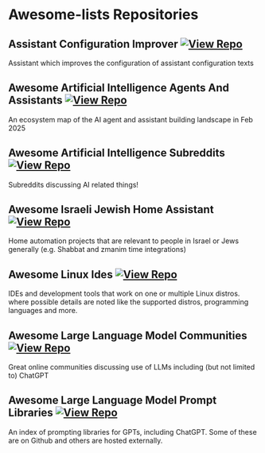 # Awesome-lists Repositories

## Assistant Configuration Improver [![View Repo](https://img.shields.io/badge/view-repo-green)](https://github.com/danielrosehill/Assistant-Configuration-Improver)
Assistant which improves the configuration of assistant configuration texts

## Awesome Artificial Intelligence Agents And Assistants [![View Repo](https://img.shields.io/badge/view-repo-green)](https://github.com/danielrosehill/Awesome-AI-Agents-And-Assistants)
An ecosystem map of the AI agent and assistant building landscape in Feb 2025

## Awesome Artificial Intelligence Subreddits [![View Repo](https://img.shields.io/badge/view-repo-green)](https://github.com/danielrosehill/Awesome-AI-Subreddits)
Subreddits discussing AI related things!

## Awesome Israeli Jewish Home Assistant [![View Repo](https://img.shields.io/badge/view-repo-green)](https://github.com/danielrosehill/Awesome-Israeli-Jewish-Home-Assistant)
Home automation projects that are relevant to people in Israel or Jews generally (e.g. Shabbat and zmanim time integrations)

## Awesome Linux Ides [![View Repo](https://img.shields.io/badge/view-repo-green)](https://github.com/danielrosehill/Awesome-Linux-IDEs)
IDEs and development tools that work on one or multiple Linux distros. where possible details are noted like the supported distros, programming languages and more.   

## Awesome Large Language Model Communities [![View Repo](https://img.shields.io/badge/view-repo-green)](https://github.com/danielrosehill/Awesome-LLM-Communities)
Great online communities discussing use of LLMs including (but not limited to) ChatGPT

## Awesome Large Language Model Prompt Libraries [![View Repo](https://img.shields.io/badge/view-repo-green)](https://github.com/danielrosehill/Awesome-LLM-Prompt-Libraries)
An index of prompting libraries for GPTs, including ChatGPT. Some of these are on Github and others are hosted externally.

